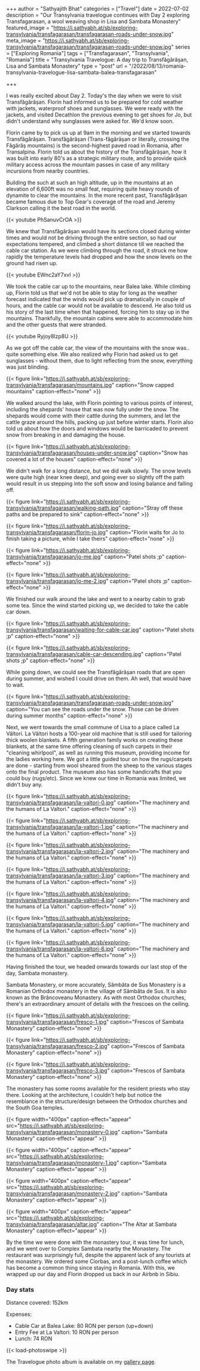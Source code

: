 +++
author = "Sathyajith Bhat"
categories = ["Travel"]
date = 2022-07-02
description = "Our Transylvania travelogue continues with Day 2 exploring Transfagarasan, a wool weaving shop in Lisa and Sambata Monastery"
featured_image = "https://i.sathyabh.at/sb/exploring-transylvania/transfagarasan/transfagarasan-roads-under-snow.jpg"
meta_image = "https://i.sathyabh.at/sb/exploring-transylvania/transfagarasan/transfagarasan-roads-under-snow.jpg"
series = ["Exploring Romania"]
tags = ["Transfagarasan", "Transylvania", "Romania"]
title = "Transylvania Travelogue: A day trip to Transfăgărășan, Lisa and Sambata Monastery"
type = "post"
url = "/2022/08/13/romania-transylvania-travelogue-lisa-sambata-balea-transfagarasan"

+++

I was really excited about Day 2. Today's the day when we were to visit Transfăgărășan. Florin had informed us to be prepared for cold weather with jackets, waterproof shoes and sunglasses. We were ready with the jackets, and visited Decathlon the previous evening to get shoes for Jo, but didn't understand why sunglasses were asked for. We'd know soon.

Florin came by to pick us up at 9am in the morning and we started towards Transfăgărășan. Transfăgărășan (Trans-făgărășan or literally, crossing the Făgărăș mountains) is the second-highest paved road in Romania, after Transalpina. Florin told us about the history of the Transfăgărășan, how it was built into early 80's as a strategic military route, and to provide quick military access across the mountain passes in case of any military incursions from nearby countries.

Building the such at such an high altitude, up in the mountains at an elevation of 6,600ft was no small feat, requiring quite heavy rounds of dynamite to clear the mountains. In the more recent past, Transfăgărășan became famous due to Top Gear's coverage of the road and Jeremy Clarkson calling it the best road in the world.

{{< youtube PhSanuvCrOA >}}

We knew that Transfăgărășan would have its sections closed during winter times and would not be driving through the entire section, so had our expectations tempered, and climbed a short distance till we reached the cable car station. As we were climbing through the road, it struck me how rapidly the temperature levels had dropped and how the snow levels on the ground had risen up.

{{< youtube EWnc2aY7xvI >}}

We took the cable car up to the mountains, near Balea lake. While climbing up, Florin told us that we'd not be able to stay for long as the weather forecast indicated that the winds would pick up dramatically in couple of hours, and the cable car would not be available to descend. He also told us his story of the last time when that happened, forcing him to stay up in the mountains. Thankfully, the mountain cabins were able to accommodate him and the other guests that were stranded.

{{< youtube Ryjoy8lzp8U >}}

As we got off the cable car, the view of the mountains with the snow was.. quite something else. We also realized why Florin had asked us to get sunglasses - without them, due to light reflecting from the snow, everything was just blinding.

{{< figure link="https://i.sathyabh.at/sb/exploring-transylvania/transfagarasan/mountains.jpg" caption="Snow capped mountains" caption-effect="none" >}}

We walked around the lake, with Florin pointing to various points of interest, including the shepards' house that was now fully under the snow. The shepards would come with their cattle during the summers, and let the cattle graze around the hills, packing up just before winter starts. Florin also told us about how the doors and windows would be barricaded to prevent snow from breaking in and damaging the house.

{{< figure link="https://i.sathyabh.at/sb/exploring-transylvania/transfagarasan/houses-under-snow.jpg" caption="Snow has covered a lot of the houses"  caption-effect="none" >}}

We didn't walk for a long distance, but we did walk slowly. The snow levels were quite high (near knee deep), and going ever so slightly off the path would result in us stepping into the soft snow and losing balance and falling off.

{{< figure link="https://i.sathyabh.at/sb/exploring-transylvania/transfagarasan/walking-path.jpg" caption="Stray off these paths and be prepared to sink" caption-effect="none" >}}

{{< figure link="https://i.sathyabh.at/sb/exploring-transylvania/transfagarasan/florin-jo.jpg" caption="Florin waits for Jo to finish taking a picture, while I take theirs" caption-effect="none" >}}

{{< figure link="https://i.sathyabh.at/sb/exploring-transylvania/transfagarasan/jo-me.jpg" caption="Patel shots ;p" caption-effect="none" >}}

{{< figure link="https://i.sathyabh.at/sb/exploring-transylvania/transfagarasan/jo-me-2.jpg" caption="Patel shots ;p" caption-effect="none" >}}

We finished our walk around the lake and went to a nearby cabin to grab some tea. Since the wind started picking up, we decided to take the cable car down.

{{< figure link="https://i.sathyabh.at/sb/exploring-transylvania/transfagarasan/waiting-for-cable-car.jpg" caption="Patel shots ;p" caption-effect="none" >}}

{{< figure link="https://i.sathyabh.at/sb/exploring-transylvania/transfagarasan/cable-car-descending.jpg"  caption="Patel shots ;p" caption-effect="none" >}}

While going down, we could see the Transfăgărășan roads that are open during summer, and wished I could drive on them. Ah well, that would have to wait.

{{< figure link="https://i.sathyabh.at/sb/exploring-transylvania/transfagarasan/transfagarasan-roads-under-snow.jpg" caption="You can see the roads under the snow. Those can be driven during summer months" caption-effect="none" >}}

Next, we went towards the small commune of Lisa to a place called La Vâltori. La Vâltori hosts a 100-year old machine that is still used for tailoring thick woolen blankets. A fifth generation family works on creating these blankets, at the same time offering cleaning of such carpets in their "cleaning whirlpool", as well as running this museum, providing income for the ladies working here. We got a little guided tour on how the rugs/carpets are done - starting from wool sheared from the sheep to the various stages onto the final product. The museum also has some handicrafts that you could buy (rugs/etc). Since we knew our time in Romania was limited, we didn't buy any.

{{< figure link="https://i.sathyabh.at/sb/exploring-transylvania/transfagarasan/la-valtori-0.jpg" caption="The machinery and the humans of La Valtori." caption-effect="none" >}}

{{< figure link="https://i.sathyabh.at/sb/exploring-transylvania/transfagarasan/la-valtori-1.jpg" caption="The machinery and the humans of La Valtori." caption-effect="none" >}}

{{< figure link="https://i.sathyabh.at/sb/exploring-transylvania/transfagarasan/la-valtori-2.jpg" caption="The machinery and the humans of La Valtori." caption-effect="none" >}}

{{< figure link="https://i.sathyabh.at/sb/exploring-transylvania/transfagarasan/la-valtori-3.jpg" caption="The machinery and the humans of La Valtori." caption-effect="none" >}}

{{< figure link="https://i.sathyabh.at/sb/exploring-transylvania/transfagarasan/la-valtori-4.jpg" caption="The machinery and the humans of La Valtori." caption-effect="none" >}}

{{< figure link="https://i.sathyabh.at/sb/exploring-transylvania/transfagarasan/la-valtori-5.jpg" caption="The machinery and the humans of La Valtori." caption-effect="none" >}}

{{< figure link="https://i.sathyabh.at/sb/exploring-transylvania/transfagarasan/la-valtori-6.jpg" caption="The machinery and the humans of La Valtori." caption-effect="none" >}}

Having finished the tour, we headed onwards towards our last stop of the day, Sambata monastery.

Sambata Monastery, or more accurately, Sâmbăta de Sus Monastery is a Romanian Orthodox monastery in the village of Sâmbăta de Sus. It is also known as the Brâncoveanu Monastery. As with most Orthodox churches, there's an extraordinary amount of details with the frescoes on the ceiling.

{{< figure link="https://i.sathyabh.at/sb/exploring-transylvania/transfagarasan/fresco-1.jpg" caption="Frescos of Sambata Monastery" caption-effect="none" >}}

{{< figure link="https://i.sathyabh.at/sb/exploring-transylvania/transfagarasan/fresco-2.jpg" caption="Frescos of Sambata Monastery" caption-effect="none" >}}

{{< figure link="https://i.sathyabh.at/sb/exploring-transylvania/transfagarasan/fresco-3.jpg" caption="Frescos of Sambata Monastery" caption-effect="none" >}}

The monastery has some rooms available for the resident priests who stay there. Looking at the architecture, I couldn't help but notice the resemblance in the structure/design between the Orthodox churches and the South Goa temples.

{{< figure width="400px" caption-effect="appear" src="https://i.sathyabh.at/sb/exploring-transylvania/transfagarasan/monastery-0.jpg" caption="Sambata Monastery" caption-effect="appear" >}}

{{< figure width="400px" caption-effect="appear" src="https://i.sathyabh.at/sb/exploring-transylvania/transfagarasan/monastery-1.jpg" caption="Sambata Monastery" caption-effect="appear" >}}

{{< figure width="400px" caption-effect="appear" src="https://i.sathyabh.at/sb/exploring-transylvania/transfagarasan/monastery-2.jpg" caption="Sambata Monastery" caption-effect="appear" >}}

{{< figure width="400px" caption-effect="appear" src="https://i.sathyabh.at/sb/exploring-transylvania/transfagarasan/altar.jpg" caption="The Altar at Sambata Monastery" caption-effect="appear" >}}

By the time we were done with the monastery tour, it was time for lunch, and we went over to Complex Sambata nearby the Monastery. The restaurant was surprisingly full, despite the apparent lack of any tourists at the monastery. We ordered some Ciorbas, and a post-lunch coffee which has become a common thing since staying in Romania. With this, we wrapped up our day and Florin dropped us back in our Airbnb in Sibiu.

### Day stats

Distance covered: 152km

Expenses:

- Cable Car at Balea Lake: 80 RON per person (up+down)
- Entry Fee at La Valtori: 10 RON per person
- Lunch: 74 RON

{{< load-photoswipe >}}

The Travelogue photo album is available on my [gallery page](https://pics.sathyabh.at/transylvania-around).
